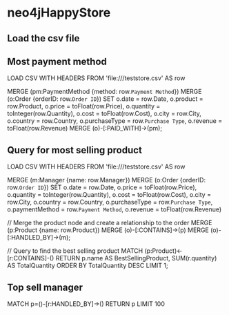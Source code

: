 # neo4jHappyStore

## Load the csv file
## Most payment method
LOAD CSV WITH HEADERS FROM 'file:///teststore.csv' AS row

MERGE (pm:PaymentMethod {method: row.`Payment Method`})
MERGE (o:Order {orderID: row.`Order ID`})
SET o.date = row.Date,
    o.product = row.Product,
    o.price = toFloat(row.Price),
    o.quantity = toInteger(row.Quantity),
    o.cost = toFloat(row.Cost),
    o.city = row.City,
    o.country = row.Country,
    o.purchaseType = row.`Purchase Type`,
    o.revenue = toFloat(row.Revenue)
MERGE (o)-[:PAID_WITH]->(pm);

## Query for most selling product

LOAD CSV WITH HEADERS FROM 'file:///teststore.csv' AS row

MERGE (m:Manager {name: row.Manager})
MERGE (o:Order {orderID: row.`Order ID`})
SET o.date = row.Date,
    o.price = toFloat(row.Price),
    o.quantity = toInteger(row.Quantity),
    o.cost = toFloat(row.Cost),
    o.city = row.City,
    o.country = row.Country,
    o.purchaseType = row.`Purchase Type`,
    o.paymentMethod = row.`Payment Method`,
    o.revenue = toFloat(row.Revenue)

// Merge the product node and create a relationship to the order
MERGE (p:Product {name: row.Product})
MERGE (o)-[:CONTAINS]->(p)
MERGE (o)-[:HANDLED_BY]->(m);

// Query to find the best selling product
MATCH (p:Product)<-[r:CONTAINS]-()
RETURN p.name AS BestSellingProduct, SUM(r.quantity) AS TotalQuantity
ORDER BY TotalQuantity DESC
LIMIT 1;

## Top sell manager

MATCH p=()-[r:HANDLED_BY]->() RETURN p LIMIT 100
